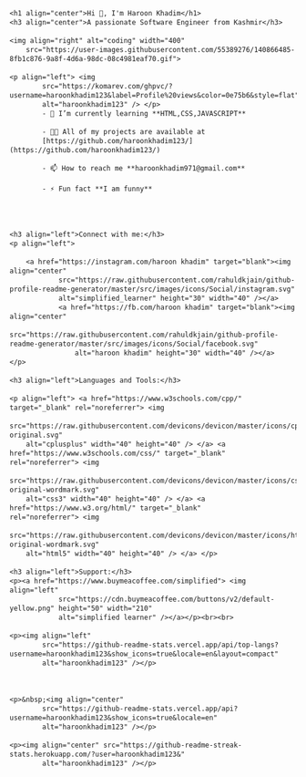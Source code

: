 
    <h1 align="center">Hi 👋, I'm Haroon Khadim</h1>
    <h3 align="center">A passionate Software Engineer from Kashmir</h3>

    <img align="right" alt="coding" width="400"
        src="https://user-images.githubusercontent.com/55389276/140866485-8fb1c876-9a8f-4d6a-98dc-08c4981eaf70.gif">

    <p align="left"> <img
            src="https://komarev.com/ghpvc/?username=haroonkhadim123&label=Profile%20views&color=0e75b6&style=flat"
            alt="haroonkhadim123" /> </p>
            - 🌱 I’m currently learning **HTML,CSS,JAVASCRIPT**

            - 👨‍💻 All of my projects are available at
            [https://github.com/haroonkhadim123/](https://github.com/haroonkhadim123/)
        
            - 📫 How to reach me **haroonkhadim971@gmail.com**
        
            - ⚡ Fun fact **I am funny**
    

    

    <h3 align="left">Connect with me:</h3>
    <p align="left">
        
        <a href="https://instagram.com/haroon khadim" target="blank"><img align="center"
                src="https://raw.githubusercontent.com/rahuldkjain/github-profile-readme-generator/master/src/images/icons/Social/instagram.svg"
                alt="simplified_learner" height="30" width="40" /></a>
                <a href="https://fb.com/haroon khadim" target="blank"><img align="center"
                    src="https://raw.githubusercontent.com/rahuldkjain/github-profile-readme-generator/master/src/images/icons/Social/facebook.svg"
                    alt="haroon khadim" height="30" width="40" /></a>
    </p>

    <h3 align="left">Languages and Tools:</h3>
   
    <p align="left"> <a href="https://www.w3schools.com/cpp/" target="_blank" rel="noreferrer"> <img
        src="https://raw.githubusercontent.com/devicons/devicon/master/icons/cplusplus/cplusplus-original.svg"
        alt="cplusplus" width="40" height="40" /> </a> <a href="https://www.w3schools.com/css/" target="_blank"
    rel="noreferrer"> <img
        src="https://raw.githubusercontent.com/devicons/devicon/master/icons/css3/css3-original-wordmark.svg"
        alt="css3" width="40" height="40" /> </a> <a href="https://www.w3.org/html/" target="_blank"
    rel="noreferrer"> <img
        src="https://raw.githubusercontent.com/devicons/devicon/master/icons/html5/html5-original-wordmark.svg"
        alt="html5" width="40" height="40" /> </a> </p>

    <h3 align="left">Support:</h3>
    <p><a href="https://www.buymeacoffee.com/simplified"> <img align="left"
                src="https://cdn.buymeacoffee.com/buttons/v2/default-yellow.png" height="50" width="210"
                alt="simplified learner" /></a></p><br><br>

    <p><img align="left"
            src="https://github-readme-stats.vercel.app/api/top-langs?username=haroonkhadim123&show_icons=true&locale=en&layout=compact"
            alt="haroonkhadim123" /></p>



    <p>&nbsp;<img align="center"
            src="https://github-readme-stats.vercel.app/api?username=haroonkhadim123&show_icons=true&locale=en"
            alt="haroonkhadim123" /></p>

    <p><img align="center" src="https://github-readme-streak-stats.herokuapp.com/?user=haroonkhadim123&"
            alt="haroonkhadim123" /></p>


